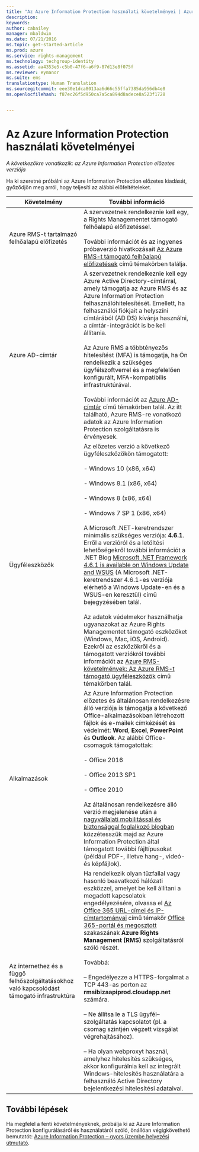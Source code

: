 ```yaml
---
title: "Az Azure Information Protection használati követelményei | Azure RMS"
description: 
keywords: 
author: cabailey
manager: mbaldwin
ms.date: 07/21/2016
ms.topic: get-started-article
ms.prod: azure
ms.service: rights-management
ms.technology: techgroup-identity
ms.assetid: aa4353e5-c5b0-47f6-a6f9-87d13e8f075f
ms.reviewer: eymanor
ms.suite: ems
translationtype: Human Translation
ms.sourcegitcommit: eee30e1dca8013aa6d66c55ffa7385da956db4e8
ms.openlocfilehash: f87ec26f5d950ca7a5ca894d8adece8a523f1728


---
```


# Az Azure Information Protection használati követelményei

*A következőkre vonatkozik: az Azure Information Protection előzetes verziója*


Ha ki szeretné próbálni az Azure Information Protection előzetes kiadását, győződjön meg arról, hogy teljesíti az alábbi előfeltételeket. 

|Követelmény|További információ|
|---------------|--------------------|
|Azure RMS-t tartalmazó felhőalapú előfizetés|A szervezetnek rendelkeznie kell egy, a Rights Managementet támogató felhőalapú előfizetéssel.<br /><br />További információt és az ingyenes próbaverzió hivatkozásait [Az Azure RMS-t támogató felhőalapú előfizetések](../get-started/requirements-subscriptions.md) című témakörben találja.|
|Azure AD-címtár|A szervezetnek rendelkeznie kell egy Azure Active Directory-címtárral, amely támogatja az Azure RMS és az Azure Information Protection felhasználóhitelesítését. Emellett, ha felhasználói fiókjait a helyszíni címtárából (AD DS) kívánja használni, a címtár-integrációt is be kell állítania.<br /><br />Az Azure RMS a többtényezős hitelesítést (MFA) is támogatja, ha Ön rendelkezik a szükséges ügyfélszoftverrel és a megfelelően konfigurált, MFA-kompatibilis infrastruktúrával.<br /><br />További információt az [Azure AD-címtár](../get-started/requirements-azure-ad.md) című témakörben talál. Az itt található, Azure RMS-re vonatkozó adatok az Azure Information Protection szolgáltatásra is érvényesek.|
|Ügyféleszközök|Az előzetes verzió a következő ügyféleszközökön támogatott:<br /><br />- Windows 10 (x86, x64)<br /><br />- Windows 8.1 (x86, x64)<br /><br />- Windows 8 (x86, x64)<br /><br />- Windows 7 SP 1 (x86, x64)<br /><br />A Microsoft .NET-keretrendszer minimális szükséges verziója: **4.6.1**. Erről a verzióról és a letöltési lehetőségekről további információt a .NET Blog [Microsoft .NET Framework 4.6.1 is available on Windows Update and WSUS](https://blogs.msdn.microsoft.com/dotnet/2016/01/26/microsoft-net-framework-4-6-1-is-available-on-windows-update-and-wsus/) (A Microsoft .NET-keretrendszer 4.6.1-es verziója elérhető a Windows Update-en és a WSUS-en keresztül) című bejegyzésében talál.<br /><br />Az adatok védelmekor használhatja ugyanazokat az Azure Rights Managementet támogató eszközöket (Windows, Mac, iOS, Android). Ezekről az eszközökről és a támogatott verziókról további információt az [Azure RMS-követelmények: Az Azure RMS-t támogató ügyféleszközök](../get-started/requirements-client-devices.md) című témakörben talál.|
|Alkalmazások|Az Azure Information Protection előzetes és általánosan rendelkezésre álló verziója is támogatja a következő Office-alkalmazásokban létrehozott fájlok és e-mailek címkézését és védelmét: **Word**, **Excel**, **PowerPoint** és **Outlook**. Az alábbi Office-csomagok támogatottak:<br /><br />- Office 2016<br /><br />- Office 2013 SP1<br /><br />- Office 2010<br /><br />Az általánosan rendelkezésre álló verzió megjelenése után a [nagyvállalati mobilitással és biztonsággal foglalkozó blogban](https://blogs.technet.microsoft.com/enterprisemobility/?product=azure-rights-management-services) közzétesszük majd az Azure Information Protection által támogatott további fájltípusokat (például PDF-, illetve hang-, videó- és képfájlok).|
|Az internethez és a függő felhőszolgáltatásokhoz való kapcsolódást támogató infrastruktúra|Ha rendelkezik olyan tűzfallal vagy hasonló beavatkozó hálózati eszközzel, amelyet be kell állítani a megadott kapcsolatok engedélyezésére, olvassa el [Az Office 365 URL-címei és IP-címtartományai](https://support.office.com/en-US/article/Office-365-URLs-and-IP-address-ranges-8548a211-3fe7-47cb-abb1-355ea5aa88a2) című témakör [Office 365-portál és megosztott](https://support.office.com/article/Office-365-URLs-and-IP-address-ranges-8548a211-3fe7-47cb-abb1-355ea5aa88a2#BKMK_Portal-identity) szakaszának **Azure Rights Management (RMS)** szolgáltatásról szóló részét.<br /><br />Továbbá:<br /><br />– Engedélyezze a HTTPS-forgalmat a TCP 443-as porton az **rmsibizaapiprod.cloudapp.net** számára.<br /><br />– Ne állítsa le a TLS ügyfél–szolgáltatás kapcsolatot (pl. a csomag szintjén végzett vizsgálat végrehajtásához). <br /><br />– Ha olyan webproxyt használ, amelyhez hitelesítés szükséges, akkor konfigurálnia kell az integrált Windows-hitelesítés használatára a felhasználó Active Directory bejelentkezési hitelesítési adataival.|

## További lépések

Ha megfelel a fenti követelményeknek, próbálja ki az Azure Information Protection konfigurálásáról és használatáról szóló, önállóan végigkövethető bemutatót: [Azure Information Protection – gyors üzembe helyezési útmutató](infoprotect-quick-start-tutorial.md).




<!--HONumber=Jul16_HO3-->


